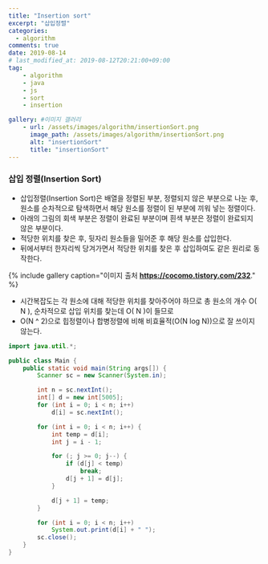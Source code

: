 ```yaml
---
title: "Insertion sort"
excerpt: "삽입정렬"
categories: 
  - algorithm
comments: true
date: 2019-08-14
# last_modified_at: 2019-08-12T20:21:00+09:00
tag: 
    - algorithm
    - java
    - js
    - sort
    - insertion

gallery: #이미지 갤러리
    - url: /assets/images/algorithm/insertionSort.png
      image_path: /assets/images/algorithm/insertionSort.png
      alt: "insertionSort"
      title: "insertionSort"
---
```


### 삽입 정렬(Insertion Sort)
- 삽입정렬(Insertion Sort)은 배열을 정렬된 부분, 정렬되지 않은 부분으로 나눈 후, 원소를 순차적으로 탐색하면서 해당 원소를 정렬이 된 부분에 끼워 넣는 정렬이다.
- 아래의 그림의 회색 부분은 정렬이 완료된 부분이며 흰색 부분은 정렬이 완료되지 않은 부분이다.
- 적당한 위치를 찾은 후, 뒷자리 원소들을 밀어준 후 해당 원소를 삽입한다.
- 뒤에서부터 한자리씩 당겨가면서 적당한 위치를 찾은 후 삽입하여도 같은 원리로 동작한다.

{% include gallery caption="이미지 출처 **https://cocomo.tistory.com/232**."  %}

- 시간복잡도는 각 원소에 대해 적당한 위치를 찾아주어야 하므로 총 원소의 개수 O( N ), 순차적으로 삽입 위치를 찾는데 O( N )이 들므로
- O(N ^ 2)으로 힙정렬이나 합병정렬에 비해 비효율적(O(N log N))으로 잘 쓰이지 않는다.

```java
import java.util.*;

public class Main {
    public static void main(String args[]) {
        Scanner sc = new Scanner(System.in);

        int n = sc.nextInt();
        int[] d = new int[5005];
        for (int i = 0; i < n; i++)
            d[i] = sc.nextInt();

        for (int i = 0; i < n; i++) {
            int temp = d[i];
            int j = i - 1;

            for (; j >= 0; j--) {
                if (d[j] < temp)
                    break;
                d[j + 1] = d[j];
            }

            d[j + 1] = temp;
        }

        for (int i = 0; i < n; i++)
            System.out.print(d[i] + " ");
        sc.close();
    }
}
```